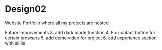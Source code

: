 # Design02 
Website Portfolio where all my projects are hosted

Future Improvements
3. add dark mode function
4. Fix contact button for certain browsers
5. add demo video for project
6. add experience section with skills